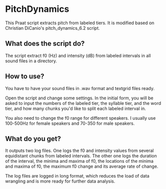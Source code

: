 # PitchDynamics
This Praat script extracts pitch from labeled tiers. It is modified based on Christian DiCanio's pitch_dynamics_6.2 script.

## What does the script do?
The script extract f0 (Hz) and intensity (dB) from labeled intervals in all sound files in a directory.

## How to use?
You have to have your sound files in .wav format and textgrid files ready. 

Open the script and change some settings. In the initial form, you will be asked to input the numbers of the labeled tier, the syllable tier, and the word tier, and how many chunks you'd like to split each labeled interval in.

You also need to change the f0 range for different speakers. I usually use 100-500Hz for female speakers and 70-350 for male speakers.

## What do you get?
It outputs two log files. One logs the f0 and intensity values from several equidistant chunks from labeled intervals. The other one logs the duration of the interval, the minima and maxima of f0, the locations of the minima and maxima of f0, the maximum f0 change and its average rate of change.

The log files are logged in long format, which reduces the load of data wrangling and is more ready for further data analysis.
